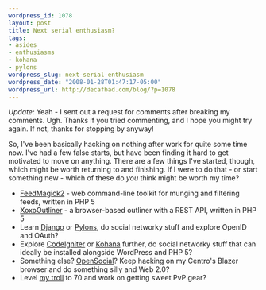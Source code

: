 ```yaml
--- 
wordpress_id: 1078
layout: post
title: Next serial enthusiasm?
tags: 
- asides
- enthusiasms
- kohana
- pylons
wordpress_slug: next-serial-enthusiasm
wordpress_date: "2008-01-28T01:47:17-05:00"
wordpress_url: http://decafbad.com/blog/?p=1078
---
```

*Update:* Yeah - I sent out a request for comments after breaking my comments.  Ugh.  Thanks if you tried commenting, and I hope you might try again.  If not, thanks for stopping by anyway!

So, I've been basically hacking on nothing after work for quite some time now.  I've had a few false starts, but have been finding it hard to get motivated to move on anything.  There are a few things I've started, though, which might be worth returning to and finishing.  If I were to do that - or start something new - which of these do *you* think might be worth my time?

* [FeedMagick2](http://decafbad.com/svn/trunk/FeedMagick2/) - web command-line toolkit for munging and filtering feeds, written in PHP 5
* [XoxoOutliner](http://decafbad.com/svn/trunk/XoxoOutliner/) - a browser-based outliner with a REST API, written in PHP 5
* Learn [Django](http://www.djangoproject.com/) or [Pylons](http://pylonshq.com/), do social networky stuff and explore OpenID and OAuth?
* Explore [CodeIgniter](http://codeigniter.com/) or [Kohana](http://kohanaphp.com/home.html) further, do social networky stuff that can ideally be installed alongside WordPress and PHP 5?
* Something else?  [OpenSocial](http://code.google.com/apis/opensocial/)?  Keep hacking on my Centro's Blazer browser and do something silly and Web 2.0?
* Level [my troll](http://armory.worldofwarcraft.com/character-sheet.xml?r=Maelstrom&n=Paytol) to 70 and work on getting sweet PvP gear?


